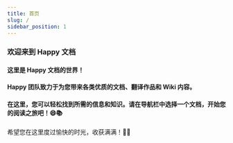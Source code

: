 ```yaml
---
title: 首页
slug: /
sidebar_position: 1
---
```


### 欢迎来到 **Happy** 文档

#### 这里是 **Happy** 文档的世界！

#### **Happy** 团队致力于为您带来各类优质的文档、翻译作品和 Wiki 内容。

#### 在这里，您可以轻松找到所需的信息和知识。请在导航栏中选择一个文档，开始您的阅读之旅吧！😄📚

希望您在这里度过愉快的时光，收获满满！🎉✨
